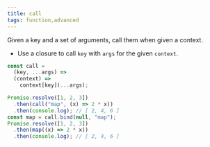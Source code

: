 ```yaml
---
title: call
tags: function,advanced
---
```


Given a key and a set of arguments, call them when given a context.

- Use a closure to call `key` with `args` for the given `context`.

```js
const call =
  (key, ...args) =>
  (context) =>
    context[key](...args);
```

```js
Promise.resolve([1, 2, 3])
  .then(call("map", (x) => 2 * x))
  .then(console.log); // [ 2, 4, 6 ]
const map = call.bind(null, "map");
Promise.resolve([1, 2, 3])
  .then(map((x) => 2 * x))
  .then(console.log); // [ 2, 4, 6 ]
```
